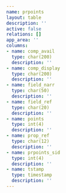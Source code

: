 ```yaml
---
name: prpoints
layout: table
description: ''
active: false
relations: []
app_area: ''
columns:
- name: comp_avail
  type: char(200)
  description: ''
- name: comp_display
  type: char(200)
  description: ''
- name: field_narr
  type: char(50)
  description: ''
- name: field_ref
  type: char(20)
  description: ''
- name: points
  type: int(4)
  description: ''
- name: prop_ref
  type: char(12)
  description: ''
- name: prpoints_sid
  type: int(4)
  description: ''
- name: tstamp
  type: timestamp
  description: ''
---
```


